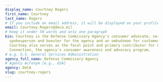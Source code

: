 ```yaml
---
display_name: Courtney Rogers
first_name: Courtney
last_name: Rogers
# If you include an email address, it will be displayed on your profile page
email: Courtney.Rogers@deca.mil
# Keep it under 50 words and only one paragraph
bio: Courtney is the Defense Commissary Agency's consumer advocate, serving as a
  spokesperson and booster for the agency and an ombudsman for customers.
  Courtney also serves as the focal point and primary contributor for Commissary
  Connection, the agency's consumer awareness and advocacy program.
# e.g. U.S. General Services Administration
agency_full_name: Defense Commissary Agency
# Agency Acronym [e.g., GSA]
agency: DeCA
slug: courtney-rogers
---
```

